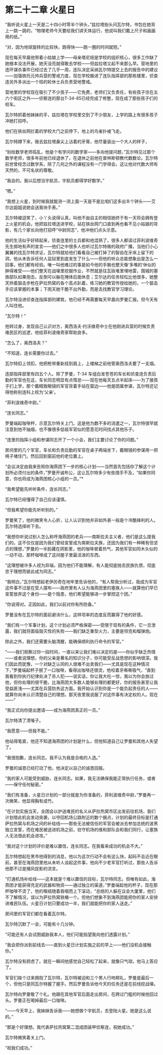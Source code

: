 # 第二十二章 火星日



“我听说火星上一天是二十四小时零半个钟头，”兹拉塔抬头问瓦尔特，书包在她背上一跳一跳的，“物理老师今天要给我们讲天体运行，他说叫我们戴上尺子和画画用的纸。”

“对，因为地球旋转的比较快，跑得快——跑一圈的时间就短。”

现在每天早晨他带着小姑娘上学——母亲塔尼娅是学校的组织核心，很多工作缺了她根本没法开展，她天没亮就得敢去学校——但兹拉塔又起不来那么早。营地里的连环谋杀事件已经过去了几乎一周，连队决定采纳瓦尔特提交上去的报告中的建议——加强铁托元帅兵营的警戒力度，现在学校搬进了连队指挥部的那栋楼里，侦查连另外多派出一个班的轮休士兵负责营地警戒。

营地里的学校现在吸引了不少孩子——它免费，老师们又负责任，有些孩子住在五六个街区之外——侦察连的那台T-34-85已经完成了修整，现在成了那些孩子们的校车。

瓦尔特抓着他妹妹的手，兹拉塔在学校里交到了不少朋友，上学的路上有很多孩子冲她打招呼。

他们在铁丝网拦着的学校大门之前停下，地上的鸟雀扑棱飞走。

瓦尔特蹲下来，揩去兹拉塔鼻尖上沾着的牙膏，他尽量装出一个大人的样子，

“别给数学老师捣乱，他是个有学问的数学家——多向他提问题，”瓦尔特见过那个数学老师，很多年前他已经退休了，在退休之前他在普林斯顿教代数数论。瓦尔特前世曾经念过数学系，除了几何之外的课程没有一门学得会。这让他对代数大师有天然的，不可名状的尊敬。

“我会的。我以后想当宇航员，宇航员都得学好数学。”

“嗯。”

“我想上火星，到时候我就能测一测上面一天是不是比咱们这多出半个钟头——艾尔达姐姐说她会送我块手表。”

瓦尔特被逗笑了，小丫头说得认真，叫他不由自主的相信她终于有一天将会拥有登上火星的机会。他把兹拉塔送进学校，站在铁丝网门口直到再也看不见小姑娘的背影，有几个家长向他打招呼“中尉同志”，他冲他们点头示意。

他的生活似乎好转起来，侦查连里的士兵都和他混熟了，很多人都读过菲利波维奇先生掷地有声的宣言——他们之中很多人也听过瓦尔特做的政府广播，当他们小心翼翼的找瓦尔特求证，瓦尔特就给他们看看自己被打掉了的智齿在牙床上留下的洞，他从未告诉任何人监狱里到底发生了什么——但他的听众总能想象出是怎么一回事，他们都有经验。唯一叫他难过的事是如今他的手腕也整天像‘多嘴的’休似的肿得难受——他们整天在战壕里挖掘作业，不然就是往瓦砾堆里埋地雷，围城的塞族部队如果炮击，反倒可以躲在掩体后面休息；艾尔达的任务轻松比他很多，她整天拎着狙击步枪在萨拉热窝的各个高点趴着，练习她的教官传授给她的，一个狙击手应该掌握的本事；下雨天她干脆不出外勤，而是去找教官学习理论。

瓦尔特没进侦查连指挥部的建筑，他已经不再需要每天早晨向罗曼汇报。但今天有人叫住他。

“瓦尔特！”

他转过身，发现自己认识对方，奥西洛夫·约沃维奇中士在他刚进兵营的时候负责难民区的巡逻，他给菲利波维奇家帮助良多。

“怎么了，奥西洛夫？”

“不知道，连长需要你过去。”

瓦尔特扣上领扣，他把枪带重新挂到肩上，上楼梯之前他管奥西洛夫要了一支烟。

连部指挥部里有四五个人。除了罗曼，T-34 车组白发苍苍的车长和侦查连负责后勤的军官也在这，车长同志明显有点惰怠——现在他每天五点半起床——为了接孩子们上学，那个戴精致眼镜的军官背着手站在窗边——他是团属参谋，瓦尔特还记得他称别连科上校为‘父亲’。

“菲利波维奇中尉。”

“连长同志。”

罗曼端起咖啡杯，示意瓦尔特关上门。这是他为数不多的消遣之一，瓦尔特很早就注意到他不抽烟，也不像很多低级军官似的愿意花时间找点其他乐子。

“连里的指挥小组和参谋同志开了一个小会，我们主要讨论了你的问题。”

房间里的几个军官，车长和负责后勤的军官在桌子两端坐下，戴眼镜的参谋用一把椅子堵住门，然后回到窗前他的老位置上。

“会议决定由我来告知你海燕团下一步的核心计划——当然首先包括你了解这个计划所必须付出的条件，”罗曼开诚布公，这让瓦尔特多少有些措手不及，“如果你同意，你也将成为海燕团核心小组的一员。”*

“我希望能先听听条件，连长同志。”

瓦尔特已经懂得了自己应该谨慎。

“但我希望你能先听听别的。”

罗曼笑了，他的微笑令人心折，让人认识到他并非如外表一般是个冷酷锋利的人。瓦尔特选择听下去。

“我想你听说过别人怎么称呼海燕团的老兵——南斯拉夫主义者，他们是这么提我们的。这不仅仅是因为我们曾经宣誓成为南斯拉夫族，还因为我们有一种稀有但坚贞的理想，”罗曼的一半脸藏在阴影里，他的咖啡冒着热气，其他军官如同木头似的一动不动，那杯咖啡成了这间屋子里最活泼的东西。

“这理想被许多人视为异端，因为他们不能理解，有人能彻底抛去民族仇恨，彻底忠于理想而彼此成为同志。”

“我明白，”瓦尔特想起老伊厉奇在地牢里告诉他的，“有人帮我分析过，我成为军官这件事不过是在受人摆布——政府里有人认为海燕团里的塞族人——就算他们早已宣誓放弃这个身份——是个隐患，他们希望能够进一步掌控这个团。”

“你说得对。正因如此，我们以前对你有所防备。”

罗曼没有在瓦尔特的面前避讳什么，这样坦率的态度反而赢得了他的好感。

“我们有一个军事计划，这个计划必须严格保密——受限于现有的条件，它一旦泄露，我们就将面临毁灭性的失败——我们缺乏重型火力，主要是坦克和榴弹炮。

 除此之外，我们还需要头脑清醒，能确保顺利执行命令的军官。”

“——我们观察过你一段时间，一直以来让我们难以决定的是——你似乎缺乏热情——或者说理想，你的父亲是著名的知识分子，你可能受反战思想的影响很深。我们因此而犹豫，一个对缺乏认同的人很难不出卖我们——尤其是现在这种情况下，”罗曼端起杯子抿了一口咖啡，看得出咖啡还很烫，他咬着牙嘶嘶吸气，“直到我看到你执行纪律处决了杀人犯——说实话，你让我大吃一惊，我以为你会放过他，但你处理的很干脆，比海燕团大多数人能够处理的都更好，你的报告甚至让我受益匪浅——尤其在兵营防务这方面。我开始认识到你是一个能负起责任的人——就算你尚未认识清楚自己的理想。那天夜里我说服了对这件事有决定权的人。现在——”

“我正式向你提出邀请——成为海燕团真正的一员。”

瓦尔特清了清嗓子。

“我愿意——但我不能。”

他站得笔直，他还不知道海燕团的计划是什么，但他知道自己让罗曼和其他人失望了。

“我很抱歉，连长同志。我不认为我是合格的人选。”

罗曼的诚恳已经打动了他，他决定以自己的诚恳回报。

“我的家人可能受到威胁，连长同志。如果，我无法确保我能正常执行任务，或者——保守任何秘密。”

“我们有准备，火星日计划的一部分就是为你准备的，菲利波维奇中尉，”罗曼再一次微笑，他显得胸有成竹。

“在计划实施当天，全团会以护送难民的名义从萨拉热窝市区出发前往机场，我们计划借此机会发动突袭，以夺回机场公路附近的数个据点，计划的最终目标是打通萨拉热窝与机场之间的补给线——那些无法被信任的军官会被派去参加总统的波黑独立宣誓，而在难民被送进机场之前，驻守机场的维和部队会和我们同行，让塞族人无法借此机会进攻。”

“我对这个计划的评价是难以置信，连长同志。在我看来成功的机会不大。”

瓦尔特想起在黑市他得到的消息，他以为这次行动不会有这么快，起码不会近在眼前，甚至在海燕团里他从未听人谈起这件事，他向不少老军官打听过，那些人告诉他那不过是捕风捉影的流言。

“打通机场补给线——这本就是个难以置信的目标，瓦尔特同志。但唯有如此，海燕团才能获得充足的武器和物资——通过独立的渠道，”罗曼端起他的杯子，现在那杯咖啡不烫了，他的喉结随着吞咽而上下滚动，“总统的人躲在议会大厦里，他们不了解情况，误以为萨拉热窝铁桶一个。但他们想象不到海燕团能把你的家人安排进难民队伍。火星日计划只要成功一半，我们就能把你的家人送走。”

房间里的军官们都在看着瓦尔特。

瓦尔特沉默了一会，可能有十几分钟。

“可能还有人会试图威胁我本人，他们可能指望我向他们透露计划。”

“我会把你派到前线去——直到火星日计划实施之前的早上——他们没机会接触你。”

瓦尔特没有顾虑了。就在一瞬间他感觉自己轻松了起来，就像只气球。他马上答应了。

军官们挨个过来拥抱了瓦尔特，瓦尔特被迫和三个男人行吻颊礼，罗曼是最后一个，但他只是同瓦尔特握了握手。然后罗曼告诉他今天的任务还是在前线挖战壕。

瓦尔特向罗曼敬了个礼。他跟在其他军官后面走出房间，在跨过门槛的时候他回过头。罗曼正在喝掉最后一口咖啡。

“——今天早上，我妹妹告诉我——她想做个宇航员，去登陆火星。她是这么说的。”

“那是个好理想。我代表萨拉热窝第二混成团装甲侦察连，祝她成功。”

瓦尔特微笑着关上门。

“祝我们成功。”

